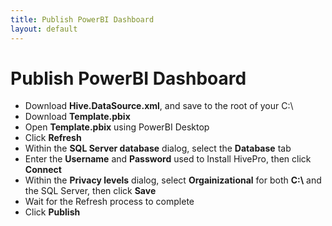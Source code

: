 ```yaml
---
title: Publish PowerBI Dashboard
layout: default
---
```

# Publish PowerBI Dashboard

- Download **Hive.DataSource.xml**, and save to the root of your C:\
- Download **Template.pbix**
- Open **Template.pbix** using PowerBI Desktop
- Click **Refresh**
- Within the **SQL Server database** dialog, select the **Database** tab
- Enter the **Username** and **Password** used to Install HivePro, then click **Connect**
- Within the **Privacy levels** dialog, select **Orgainizational** for both **C:\\** and the SQL Server, then click **Save**
- Wait for the Refresh process to complete
- Click **Publish**
